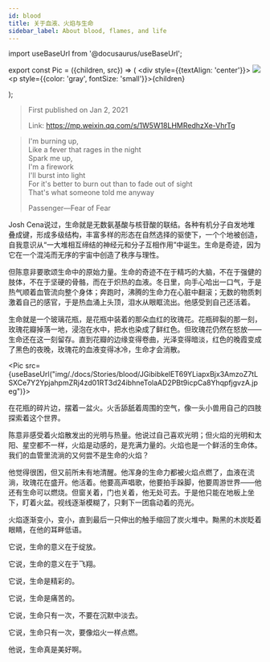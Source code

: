 ```yaml
---
id: blood
title: 关于血液、火焰与生命
sidebar_label: About blood, flames, and life
---
```


import useBaseUrl from '@docusaurus/useBaseUrl';

export const Pic = ({children, src}) => (
    <div style={{textAlign: 'center'}}>
        <img src={src} />
        <p style={{color: 'gray', fontSize: 'small'}}>{children}</p>
    </div>);

> First published on Jan 2, 2021
>
> Link: https://mp.weixin.qq.com/s/1W5W18LHMRedhzXe-VhrTg

> I'm burning up,  
> Like a fever that rages in the night  
> Spark me up,  
> I'm a firework  
> I'll burst into light  
> For it's better to burn out than to fade out of sight  
> That's what someone told me anyway
> 
> Passenger—Fear of Fear

Josh Cena说过，生命就是无数氨基酸与核苷酸的联结。各种有机分子自发地堆叠成键，形成多级结构，丰富多样的形态在自然选择的驱使下，一个个地被创造，自我意识从“一大堆相互缔结的神经元和分子互相作用”中诞生。生命是奇迹，因为它在一个混沌而无序的宇宙中创造了秩序与理性。

但陈意非要歌颂生命中的原始力量。生命的奇迹不在于精巧的大脑，不在于强健的肢体，不在于坚硬的骨骼，而在于炽热的血液。冬日里，向手心哈出一口气，于是热气顺着血管流向整个身体；奔跑时，沸腾的生命力在心脏中翻滚；无数的物质刺激着自己的感官，于是热血涌上头顶，泪水从眼眶流出。他感受到自己还活着。

生命就是一个玻璃花瓶，是花瓶中装着的那朵血红的玫瑰花。花瓶碎裂的那一刻，玫瑰花瓣掉落一地，浸泡在水中，把水也染成了鲜红色。但玫瑰花仍然在怒放——生命还在这一刻留存。直到花瓣的边缘变得卷曲，光泽变得暗淡，红色的晚霞变成了黑色的夜晚，玫瑰花的血液变得冰冷，生命才会消散。

<Pic src={useBaseUrl("img/./docs/Stories/blood/JGibibkelET69YLiapxBjx3AmzoZ7tLSXCe7Y2YpjahpmZRj4zd01RT3d24ibhneTolaAD2PBt9icpCa8YhqpfjgvzA.jpeg")}></Pic>

在花瓶的碎片边，摆着一盆火。火舌舔舐着周围的空气，像一头小兽用自己的四肢探索着这个世界。

陈意非感受着火焰散发出的光明与热量。他说过自己喜欢光明；但火焰的光明和太阳、星空都不一样，火焰是动感的，是充满力量的。火焰也是一个鲜活的生命体。我们的血管里流淌的又何尝不是生命的火焰？

他觉得很困，但又前所未有地清醒。他浑身的生命力都被火焰点燃了，血液在流淌，玫瑰花在盛开。他活着。他要高声唱歌，他要拍手跺脚，他要周游世界——他还有生命可以燃烧。但窗关着，门也关着，他无处可去。于是他只能在地板上坐下，盯着火盆。视线逐渐模糊了，只剩下一团翕动着的亮光。

火焰逐渐变小，变小，直到最后一只伸出的触手缩回了炭火堆中。黝黑的木炭眨着眼睛，在他的耳畔低语。

它说，生命的意义在于绽放。

它说，生命的意义在于飞翔。

它说，生命是精彩的。

它说，生命是痛苦的。

它说，生命只有一次，不要在沉默中淡去。

它说，生命只有一次，要像焰火一样点燃。

他说，生命真是美好啊。
